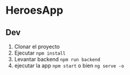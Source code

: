 # HeroesApp

## Dev

1. Clonar el proyecto
1. Ejecutar ```npm install```
1. Levantar backend ```npm run backend```
1. ejecutar la app ```npm start``` o bien ```ng serve -o```
